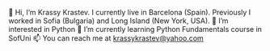 👋 Hi, I’m Krassy Krastev. I currently live in Barcelona (Spain). Previously I worked in Sofia (Bulgaria) and Long Island (New York, USA).
👀 I’m interested in Python
🌱 I’m currently learning Python Fundamentals course in SofUni
📫 You can reach me at krassykrastev@yahoo.com
 

<!---
krassykrastev/krassykrastev is a ✨ special ✨ repository because its `README.md` (this file) appears on your GitHub profile.
You can click the Preview link to take a look at your changes.
--->
